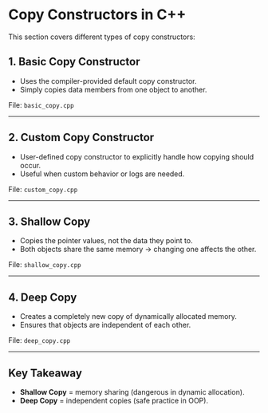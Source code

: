 # Copy Constructors in C++

This section covers different types of copy constructors:

## 1. Basic Copy Constructor
- Uses the compiler-provided default copy constructor.
- Simply copies data members from one object to another.

File: `basic_copy.cpp`

---

## 2. Custom Copy Constructor
- User-defined copy constructor to explicitly handle how copying should occur.
- Useful when custom behavior or logs are needed.

File: `custom_copy.cpp`

---

## 3. Shallow Copy
- Copies the pointer values, not the data they point to.
- Both objects share the same memory → changing one affects the other.

File: `shallow_copy.cpp`

---

## 4. Deep Copy
- Creates a completely new copy of dynamically allocated memory.
- Ensures that objects are independent of each other.

File: `deep_copy.cpp`

---

## Key Takeaway
- **Shallow Copy** = memory sharing (dangerous in dynamic allocation).
- **Deep Copy** = independent copies (safe practice in OOP).
